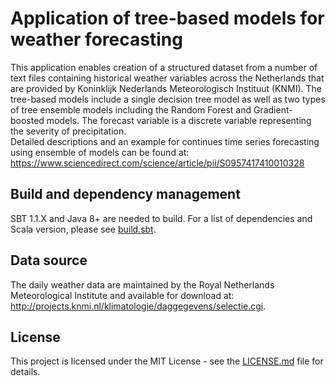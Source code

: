 # Application of tree-based models for weather forecasting

This application enables creation of a structured dataset from a number of text files containing historical weather
variables across the Netherlands that are provided by Koninklijk Nederlands Meteorologisch Instituut (KNMI). The tree-based
models include a single decision tree model as well as two types of tree ensemble models including the Random Forest and
Gradient-boosted models. The forecast variable is a discrete variable representing the severity of precipitation.<br> 
Detailed descriptions and an example for continues time series forecasting using ensemble of models can be found at: 
https://www.sciencedirect.com/science/article/pii/S0957417410010328  


## Build and dependency management
SBT 1.1.X and Java 8+ are needed to build. For a list of dependencies and Scala version, please see [build.sbt](build.sbt).    


## Data source
The daily weather data are maintained by the Royal Netherlands Meteorological Institute and available for download at:
http://projects.knmi.nl/klimatologie/daggegevens/selectie.cgi. 


## License
This project is licensed under the MIT License - see the [LICENSE.md](LICENSE.md) file for details.